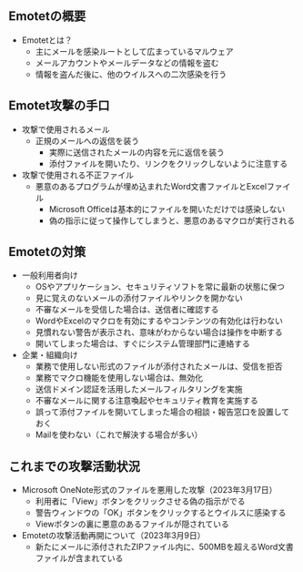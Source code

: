 ##  Emotetの概要
- Emotetとは？
  - 主にメールを感染ルートとして広まっているマルウェア
  - メールアカウントやメールデータなどの情報を盗む
  - 情報を盗んだ後に、他のウイルスへの二次感染を行う

##  Emotet攻撃の手口
- 攻撃で使用されるメール
  - 正規のメールへの返信を装う
    - 実際に送信されたメールの内容を元に返信を装う
    - 添付ファイルを開いたり、リンクをクリックしないように注意する
- 攻撃で使用される不正ファイル
  - 悪意のあるプログラムが埋め込まれたWord文書ファイルとExcelファイル
    - Microsoft Officeは基本的にファイルを開いただけでは感染しない
    - 偽の指示に従って操作してしまうと、悪意のあるマクロが実行される

##  Emotetの対策
- 一般利用者向け
  - OSやアプリケーション、セキュリティソフトを常に最新の状態に保つ
  - 見に覚えのないメールの添付ファイルやリンクを開かない
  - 不審なメールを受信した場合は、送信者に確認する
  - WordやExcelのマクロを有効にするやコンテンツの有効化は行わない
  - 見慣れない警告が表示され、意味がわからない場合は操作を中断する
  - 開いてしまった場合は、すぐにシステム管理部門に連絡する
- 企業・組織向け
  - 業務で使用しない形式のファイルが添付されたメールは、受信を拒否
  - 業務でマクロ機能を使用しない場合は、無効化
  - 送信ドメイン認証を活用したメールフィルタリングを実施
  - 不審なメールに関する注意喚起やセキュリティ教育を実施する
  - 誤って添付ファイルを開いてしまった場合の相談・報告窓口を設置しておく
  - Mailを使わない（これで解決する場合が多い）

##  これまでの攻撃活動状況
- Microsoft OneNote形式のファイルを悪用した攻撃（2023年3月17日）
  - 利用者に「View」ボタンをクリックさせる偽の指示がでる
  - 警告ウィンドウの「OK」ボタンをクリックするとウイルスに感染する
  - Viewボタンの裏に悪意のあるファイルが隠されている
- Emotetの攻撃活動再開について（2023年3月9日）
  - 新たにメールに添付されたZIPファイル内に、500MBを超えるWord文書ファイルが含まれている
